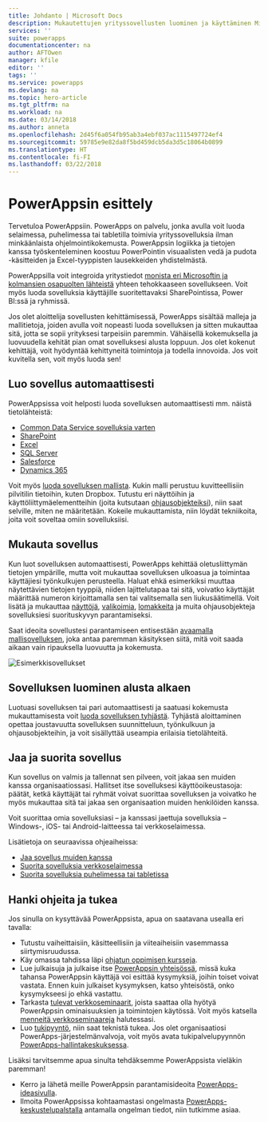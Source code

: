 ```yaml
---
title: Johdanto | Microsoft Docs
description: Mukautettujen yrityssovellusten luominen ja käyttäminen Microsoft PowerAppsilla
services: ''
suite: powerapps
documentationcenter: na
author: AFTOwen
manager: kfile
editor: ''
tags: ''
ms.service: powerapps
ms.devlang: na
ms.topic: hero-article
ms.tgt_pltfrm: na
ms.workload: na
ms.date: 03/14/2018
ms.author: anneta
ms.openlocfilehash: 2d45f6a054fb95ab3a4ebf037ac1115497724ef4
ms.sourcegitcommit: 59785e9e82da8f5bd459dcb5da3d5c18064b0899
ms.translationtype: HT
ms.contentlocale: fi-FI
ms.lasthandoff: 03/22/2018
---
```

# <a name="introduction-to-powerapps"></a>PowerAppsin esittely
Tervetuloa PowerAppsiin. PowerApps on palvelu, jonka avulla voit luoda selaimessa, puhelimessa tai tabletilla toimivia yrityssovelluksia ilman minkäänlaista ohjelmointikokemusta. PowerAppsin logiikka ja tietojen kanssa työskenteleminen koostuu PowerPointin visuaalisten vedä ja pudota -käsitteiden ja Excel-tyyppisten lausekkeiden yhdistelmästä.

PowerAppsilla voit integroida yritystiedot [monista eri Microsoftin ja kolmansien osapuolten lähteistä](connections-list.md) yhteen tehokkaaseen sovellukseen. Voit myös luoda sovelluksia käyttäjille suoritettavaksi SharePointissa, Power BI:ssä ja ryhmissä.

Jos olet aloittelija sovellusten kehittämisessä, PowerApps sisältää malleja ja mallitietoja, joiden avulla voit nopeasti luoda sovelluksen ja sitten mukauttaa sitä, jotta se sopii yrityksesi tarpeisiin paremmin. Vähäisellä kokemuksella ja luovuudella kehität pian omat sovelluksesi alusta loppuun. Jos olet kokenut kehittäjä, voit hyödyntää kehittyneitä toimintoja ja todella innovoida. Jos voit kuvitella sen, voit myös luoda sen!

## <a name="generate-an-app-automatically"></a>Luo sovellus automaattisesti
PowerAppsissa voit helposti luoda sovelluksen automaattisesti mm. näistä tietolähteistä:

* [Common Data Service sovelluksia varten](data-platform-create-app.md)
* [SharePoint](app-from-sharepoint.md)
* [Excel](get-started-create-from-data.md)
* [SQL Server](connections/connection-azure-sqldatabase.md)
* [Salesforce](add-manage-connections.md)
* [Dynamics 365](connections/connection-dynamics-crmonline.md)

Voit myös [luoda sovelluksen mallista](get-started-test-drive.md). Kukin malli perustuu kuvitteellisiin pilvitilin tietoihin, kuten Dropbox. Tutustu eri näyttöihin ja käyttöliittymäelementteihin (joita kutsutaan [ohjausobjekteiksi](reference-properties.md)), niin saat selville, miten ne määritetään. Kokeile mukauttamista, niin löydät tekniikoita, joita voit soveltaa omiin sovelluksiisi.

## <a name="customize-an-app"></a>Mukauta sovellus
Kun luot sovelluksen automaattisesti, PowerApps kehittää oletusliittymän tietojen ympärille, mutta voit mukauttaa sovelluksen ulkoasua ja toimintaa käyttäjiesi työnkulkujen perusteella. Haluat ehkä esimerkiksi muuttaa näytettävien tietojen tyyppiä, niiden lajittelutapaa tai sitä, voivatko käyttäjät määrittää numeron kirjoittamalla sen tai valitsemalla sen liukusäätimellä. Voit lisätä ja mukauttaa [näyttöjä](add-screen-context-variables.md), [valikoimia](customize-layout-sharepoint.md), [lomakkeita](customize-forms-sharepoint.md) ja muita ohjausobjekteja sovelluksiesi suorituskyvyn parantamiseksi.

Saat ideoita sovellustesi parantamiseen entisestään [avaamalla mallisovelluksen](open-and-run-a-sample-app.md), joka antaa paremman käsityksen siitä, mitä voit saada aikaan vain ripauksella luovuutta ja kokemusta.

![Esimerkkisovellukset](./media/getting-started/sample-apps.png)

## <a name="create-an-app-from-scratch"></a>Sovelluksen luominen alusta alkaen
Luotuasi sovelluksen tai pari automaattisesti ja saatuasi kokemusta mukauttamisesta voit [luoda sovelluksen tyhjästä](get-started-create-from-blank.md). Tyhjästä aloittaminen opettaa joustavuutta sovelluksen suunnitteluun, työnkulkuun ja ohjausobjekteihin, ja voit sisällyttää useampia erilaisia tietolähteitä.

## <a name="share-and-run-an-app"></a>Jaa ja suorita sovellus
Kun sovellus on valmis ja tallennat sen pilveen, voit jakaa sen muiden kanssa organisaatiossasi. Hallitset itse sovelluksesi käyttöoikeustasoja: päätät, ketkä käyttäjät tai ryhmät voivat suorittaa sovelluksen ja voivatko he myös mukauttaa sitä tai jakaa sen organisaation muiden henkilöiden kanssa.

Voit suorittaa omia sovelluksiasi – ja kanssasi jaettuja sovelluksia – Windows-, iOS- tai Android-laitteessa tai verkkoselaimessa.

Lisätietoja on seuraavissa ohjeaiheissa:

* [Jaa sovellus muiden kanssa](share-app.md)
* [Suorita sovelluksia verkkoselaimessa](../../user/run-app-browser.md)
* [Suorita sovelluksia puhelimessa tai tabletissa](../../user/run-app-client.md)

## <a name="get-help-and-support"></a>Hanki ohjeita ja tukea
Jos sinulla on kysyttävää PowerAppsista, apua on saatavana usealla eri tavalla:

* Tutustu vaiheittaisiin, käsitteellisiin ja viiteaiheisiin vasemmassa siirtymisruudussa.
* Käy omassa tahdissa läpi [ohjatun oppimisen kursseja](https://docs.microsoft.com/powerapps/guided-learning/).
* Lue julkaisuja ja julkaise itse [PowerAppsin yhteisössä](https://aka.ms/powerapps-community), missä kuka tahansa PowerAppsin käyttäjä voi esittää kysymyksiä, joihin toiset voivat vastata. Ennen kuin julkaiset kysymyksen, katso yhteisöstä, onko kysymykseesi jo ehkä vastattu.
* Tarkasta [tulevat verkkoseminaarit](webinars-listing.md#upcoming-webinars), joista saattaa olla hyötyä PowerAppsin ominaisuuksien ja toimintojen käytössä. Voit myös katsella [menneitä verkkoseminaareja](webinars-listing.md#past-webinars) halutessasi.
* Luo [tukipyyntö](https://powerapps.microsoft.com/support/pro/), niin saat teknistä tukea. Jos olet organisaatiosi PowerApps-järjestelmänvalvoja, voit myös avata tukipalvelupyynnön [PowerApps-hallintakeskuksessa](https://portal.office.com/Support/Support.aspx).

Lisäksi tarvitsemme apua sinulta tehdäksemme PowerAppsista vieläkin paremman!

* Kerro ja lähetä meille PowerAppsin parantamisideoita [PowerApps-ideasivulla](https://powerusers.microsoft.com/t5/PowerApps-Ideas/idb-p/PowerAppsIdeas).
* Ilmoita PowerAppsissa kohtaamastasi ongelmasta [PowerApps-keskustelupalstalla](https://powerusers.microsoft.com/t5/General-Discussion/bd-p/PowerAppsForum1) antamalla ongelman tiedot, niin tutkimme asiaa.

